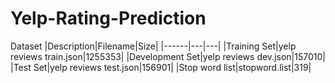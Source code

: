 # Yelp-Rating-Prediction

Dataset
|Description|Filename|Size|
|------|---|---|
|Training Set|yelp reviews train.json|1255353|
|Development Set|yelp reviews dev.json|157010|
|Test Set|yelp reviews test.json|156901|
|Stop word list|stopword.list|319|
